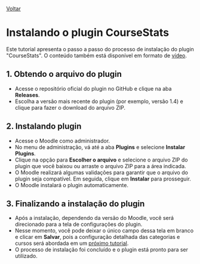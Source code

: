 [Voltar](../README.pt-BR.md)

# Instalando o plugin CourseStats

Este tutorial apresenta o passo a passo do processo de instalação do plugin "CourseStats". O conteúdo também está disponível em formato de [vídeo](https://www.youtube.com/watch?v=qLNvJU4EPpQ).

## 1. Obtendo o arquivo do plugin 
- Acesse o repositório oficial do plugin no GitHub e clique na aba **Releases**.
- Escolha a versão mais recente do plugin (por exemplo, versão 1.4) e clique para fazer o download do arquivo ZIP.

## 2. Instalando plugin 
- Acesse o Moodle como administrador.
- No menu de administração, vá até a aba **Plugins** e selecione **Instalar Plugins**.
- Clique na opção para **Escolher o arquivo** e selecione o arquivo ZIP do plugin que você baixou ou arraste o arquivo ZIP para a área indicada.
- O Moodle realizará algumas validações para garantir que o arquivo do plugin seja compatível. Em seguida, clique em **Instalar** para prosseguir.
- O Moodle instalará o plugin automaticamente.

## 3. Finalizando a instalação do plugin 
- Após a instalação, dependendo da versão do Moodle, você será direcionado para a tela de configurações do plugin.
- Nesse momento, você pode deixar o único campo dessa tela em branco e clicar em **Salvar**, pois a configuração detalhada das categorias e cursos será abordada em um [próximo tutorial](./first_usage.md).
- O processo de instalação foi concluído e o plugin está pronto para ser utilizado.


